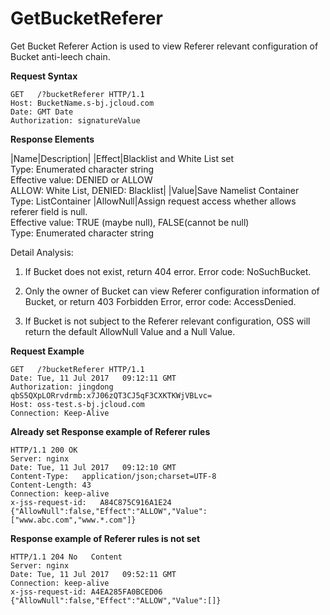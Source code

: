 # GetBucketReferer

Get Bucket Referer Action is used to view Referer relevant configuration of Bucket anti-leech chain. 

**Request Syntax**
```
GET   /?bucketReferer HTTP/1.1
Host: BucketName.s-bj.jcloud.com
Date: GMT Date
Authorization: signatureValue
```
**Response Elements**

|Name|Description|
|Effect|Blacklist and White List set <br>Type: Enumerated character string<br>Effective value: DENIED or ALLOW<br>ALLOW: White List, DENIED: Blacklist|
|Value|Save Namelist Container<br>Type: List<String>Container
|AllowNull|Assign request access whether allows referer field is null. <br>Effective value: TRUE (maybe null), FALSE(cannot be null)<br>Type: Enumerated character string

Detail Analysis:
1. If Bucket does not exist, return 404 error. Error code: NoSuchBucket.

2. Only the owner of Bucket can view Referer configuration information of Bucket, or return 403 Forbidden Error, error code: AccessDenied.

3. If Bucket is not subject to the Referer relevant configuration, OSS will return the default AllowNull Value and a Null Value.

**Request Example**
```
GET   /?bucketReferer HTTP/1.1
Date: Tue, 11 Jul 2017   09:12:11 GMT
Authorization: jingdong   qbS5QXpLORrvdrmb:x7J06zQT3CJ5qF3CXKTKWjVBLvc=
Host: oss-test.s-bj.jcloud.com
Connection: Keep-Alive
```

**Already set Response example of Referer rules**
```
HTTP/1.1 200 OK
Server: nginx
Date: Tue, 11 Jul 2017   09:12:10 GMT
Content-Type:   application/json;charset=UTF-8
Content-Length: 43
Connection: keep-alive
x-jss-request-id:   A84C875C916A1E24
{"AllowNull":false,"Effect":"ALLOW","Value":["www.abc.com","www.*.com"]}
```

**Response example of Referer rules is not set**
```
HTTP/1.1 204 No   Content
Server: nginx
Date: Tue, 11 Jul 2017   09:52:11 GMT
Connection: keep-alive
x-jss-request-id: A4EA285FA0BCED06
{"AllowNull":false,"Effect":"ALLOW","Value":[]}
```
